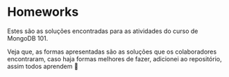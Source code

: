 # Homeworks

Estes são as soluções encontradas para as atividades do curso de MongoDB 101.

Veja que, as formas apresentadas são as soluções que os colaboradores encontraram, caso haja formas melhores de fazer, adicionei ao repositório, assim todos aprendem :rocket:

